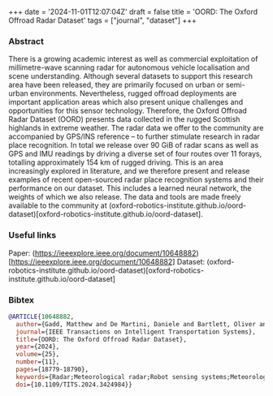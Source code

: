 +++
date = '2024-11-01T12:07:04Z'
draft = false
title = 'OORD: The Oxford Offroad Radar Dataset'
tags = ["journal", "dataset"]
+++

### Abstract
There is a growing academic interest as well as commercial exploitation of millimetre-wave scanning radar for autonomous vehicle localisation and scene understanding.
Although several datasets to support this research area have been released, they are primarily focused on urban or semi-urban environments.
Nevertheless, rugged offroad deployments are important application areas which also present unique challenges and opportunities for this sensor technology.
Therefore, the Oxford Offroad Radar Dataset (OORD) presents data collected in the rugged Scottish highlands in extreme weather.
The radar data we offer to the community are accompanied by GPS/INS reference – to further stimulate research in radar place recognition.
In total we release over 90 GiB of radar scans as well as GPS and IMU readings by driving a diverse set of four routes over 11 forays, totalling approximately 154 km of rugged driving.
This is an area increasingly explored in literature, and we therefore present and release examples of recent open-sourced radar place recognition systems and their performance on our dataset.
This includes a learned neural network, the weights of which we also release.
The data and tools are made freely available to the community at (oxford-robotics-institute.github.io/oord-dataset)[oxford-robotics-institute.github.io/oord-dataset].

### Useful links
Paper: (https://ieeexplore.ieee.org/document/10648882)[https://ieeexplore.ieee.org/document/10648882]
Dataset: (oxford-robotics-institute.github.io/oord-dataset)[oxford-robotics-institute.github.io/oord-dataset]

### Bibtex 

``` bibtex
@ARTICLE{10648882,
  author={Gadd, Matthew and De Martini, Daniele and Bartlett, Oliver and Murcutt, Paul and Towlson, Matt and Widojo, Matthew and Muşat, Valentina and Robinson, Luke and Panagiotaki, Efimia and Pramatarov, Georgi and Alexander Kühn, Marc and Marchegiani, Letizia and Newman, Paul and Kunze, Lars},
  journal={IEEE Transactions on Intelligent Transportation Systems}, 
  title={OORD: The Oxford Offroad Radar Dataset}, 
  year={2024},
  volume={25},
  number={11},
  pages={18779-18790},
  keywords={Radar;Meteorological radar;Robot sensing systems;Meteorology;Snow;Radar tracking;Autonomous vehicles;Radar;place recognition;localisation;odometry;positioning;robotics;autonomous vehicles},
  doi={10.1109/TITS.2024.3424984}}
```
